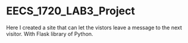 # EECS_1720_LAB3_Project
Here I created a site that can let the vistors leave a message to the next visitor.
With Flask library of Python.
